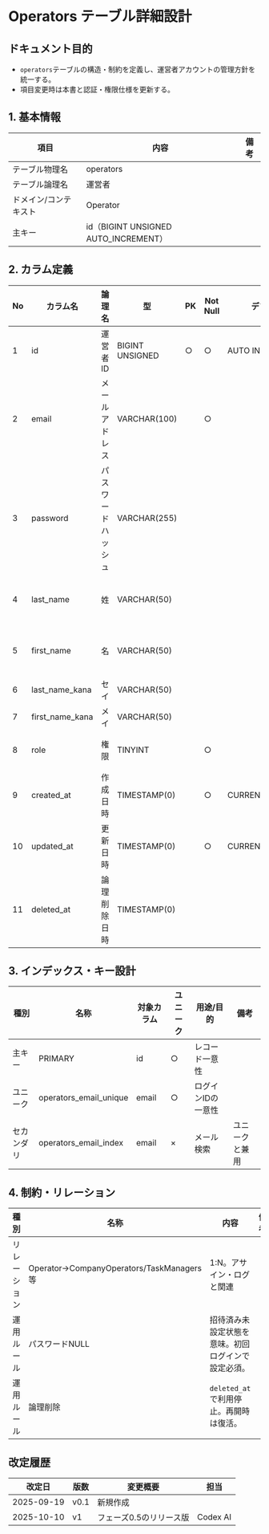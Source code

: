 # Operators テーブル詳細設計

## ドキュメント目的
- `operators`テーブルの構造・制約を定義し、運営者アカウントの管理方針を統一する。
- 項目変更時は本書と認証・権限仕様を更新する。

## 1. 基本情報
| 項目 | 内容 | 備考 |
|---|---|---|
| テーブル物理名 | operators |  |
| テーブル論理名 | 運営者 |  |
| ドメイン/コンテキスト | Operator |  |
| 主キー | id（BIGINT UNSIGNED AUTO_INCREMENT） |  |

## 2. カラム定義
| No | カラム名 | 論理名 | 型 | PK | Not Null | デフォルト | 説明/業務ルール | 備考 |
|---|---|---|---|---|---|---|---|---|
| 1 | id | 運営者ID | BIGINT UNSIGNED | ○ | ○ | AUTO INCREMENT | システム採番。 |  |
| 2 | email | メールアドレス | VARCHAR(100) |  | ○ |  | 一意制約あり。ログインID。 |  |
| 3 | password | パスワードハッシュ | VARCHAR(255) |  |  |  | 2025-07-07以降NULL可（未設定対応）。 |  |
| 4 | last_name | 姓 | VARCHAR(50) |  |  |  | 氏名（漢字）。NULL許容。 |  |
| 5 | first_name | 名 | VARCHAR(50) |  |  |  | 氏名（漢字）。NULL許容。 |  |
| 6 | last_name_kana | セイ | VARCHAR(50) |  |  |  | 全角カナ。 |  |
| 7 | first_name_kana | メイ | VARCHAR(50) |  |  |  | 全角カナ。 |  |
| 8 | role | 権限 | TINYINT |  | ○ |  | 権限区分（1:管理者等）。 | 値定義は別表 |
| 9 | created_at | 作成日時 | TIMESTAMP(0) |  | ○ | CURRENT_TIMESTAMP | アカウント作成日時。 |  |
|10 | updated_at | 更新日時 | TIMESTAMP(0) |  | ○ | CURRENT_TIMESTAMP | Laravel標準。 | on update CURRENT_TIMESTAMP |
|11 | deleted_at | 論理削除日時 | TIMESTAMP(0) |  |  |  | `deleted_at`で退職/停止管理。 |  |

## 3. インデックス・キー設計
| 種別 | 名称 | 対象カラム | ユニーク | 用途/目的 | 備考 |
|---|---|---|---|---|---|
| 主キー | PRIMARY | id | ○ | レコード一意性 |  |
| ユニーク | operators_email_unique | email | ○ | ログインIDの一意性 |  |
| セカンダリ | operators_email_index | email | × | メール検索 | ユニークと兼用 |

## 4. 制約・リレーション
| 種別 | 名称 | 内容 | 備考 |
|---|---|---|---|
| リレーション | Operator→CompanyOperators/TaskManagers等 | 1:N。アサイン・ログと関連 |  |
| 運用ルール | パスワードNULL | 招待済み未設定状態を意味。初回ログインで設定必須。 |  |
| 運用ルール | 論理削除 | `deleted_at`で利用停止。再開時は復活。 |  |

## 改定履歴
| 改定日 | 版数 | 変更概要 | 担当 |
|---|---|---|---|
| 2025-09-19 | v0.1 | 新規作成 |  |
| 2025-10-10 | v1 | フェーズ0.5のリリース版 | Codex AI |